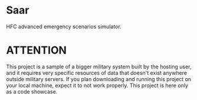 # Saar

HFC advanced emergency scenarios simulator.

# ATTENTION
This project is a sample of a bigger military system built by the hosting user, and it requires very specific resources of data that doesn't exist anywhere outside military servers.
If you plan downloading and running this project on your local machine, expect it to not work properly. 
This project is here only as a code showcase.
